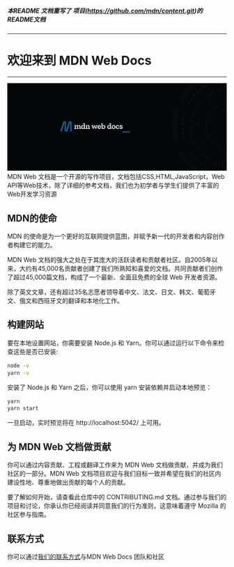 ##### 本README 文档重写了 项目(https://github.com/mdn/content.git)的README文档
---
# 欢迎来到 MDN Web Docs
---
![MDN网站图片](images/image.png)
MDN Web 文档是一个开源的写作项目，文档包括CSS,HTML,JavaScript，Web API等Web技术，除了详细的参考文档，我们也为初学者与学生们提供了丰富的Web开发学习资源

## MDN的使命
MDN 的使命是为一个更好的互联网提供蓝图，并赋予新一代的开发者和内容创作者构建它的能力。

MDN Web 文档的强大之处在于其庞大的活跃读者和贡献者社区。自2005年以来，大约有45,000名贡献者创建了我们所熟知和喜爱的文档。共同贡献者们创作了超过45,000篇文档，构成了一个最新、全面且免费的全球 Web 开发者资源。

除了英文文章，还有超过35名志愿者领导着中文、法文、日文、韩文、葡萄牙文、俄文和西班牙文的翻译和本地化工作。
## 构建网站
要在本地设置网站，你需要安装 Node.js 和 Yarn。你可以通过运行以下命令来检查这些是否已安装:
```bash
node -v
yarn -v
```

安装了 Node.js 和 Yarn 之后，你可以使用 yarn 安装依赖并启动本地预览：

```bash
yarn
yarn start
```

一旦启动，实时预览将在 http://localhost:5042/ 上可用。

## 为 MDN Web 文档做贡献
你可以通过内容贡献、工程或翻译工作来为 MDN Web 文档做贡献，并成为我们社区的一部分。MDN Web 文档项目欢迎与我们目标一致并希望在我们的社区内建设性地、尊重地做出贡献的每个人的贡献。

要了解如何开始，请查看此仓库中的 CONTRIBUTING.md 文档。通过参与我们的项目和讨论，你承认你已经阅读并同意我们的行为准则，这意味着遵守 Mozilla 的社区参与指南。

## 联系方式
你可以通过[我们的联系方式](https://developer.mozilla.org/en-US/docs/MDN/Community/Communication_channels)与MDN Web Docs 团队和社区

